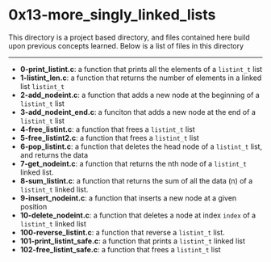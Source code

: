 # 0x13-more_singly_linked_lists
This directory is a project based directory, and files contained here build upon previous concepts learned.
Below is a list of files in this directory

---
- **0-print_listint.c**: a function that prints all the elements of a `listint_t` list
- **1-listint_len.c**: a function that returns the number of elements in a linked list `listint_t`
- **2-add_nodeint.c**: a function that adds a new node at the beginning of a `listint_t` list
- **3-add_nodeint_end.c**: a funciton that adds a new node at the end of a `listint_t` list
- **4-free_listint.c**: a function that frees a `listint_t` list
- **5-free_listint2.c**: a function that frees a `listint_t` list
- **6-pop_listint.c**: a function that deletes the head node of a `listint_t` list, and returns the data
- **7-get_nodeint.c**: a function that returns the nth node of a `listint_t` linked list.
- **8-sum_listint.c**: a function that returns the sum of all the data (n) of a `listint_t` linked list.
- **9-insert_nodeint.c**: a function that inserts a new node at a given position
- **10-delete_nodeint.c**: a function that deletes a node at index `index` of a `listint_t` linked list
- **100-reverse_listint.c**: a function that reverse a `listint_t` list.
- **101-print_listint_safe.c**: a function that prints a `listint_t` linked list
- **102-free_listint_safe.c**: a function that frees a `listint_t` list
